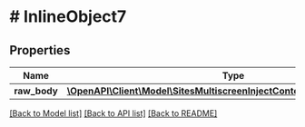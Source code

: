 # # InlineObject7

## Properties

Name | Type | Description | Notes
------------ | ------------- | ------------- | -------------
**raw_body** | [**\OpenAPI\Client\Model\SitesMultiscreenInjectContentSiteNameRawBody[]**](SitesMultiscreenInjectContentSiteNameRawBody.md) |  | [optional]

[[Back to Model list]](../../README.md#models) [[Back to API list]](../../README.md#endpoints) [[Back to README]](../../README.md)

